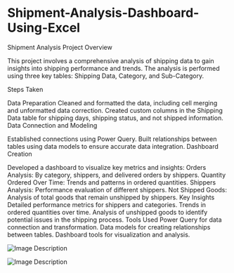 # Shipment-Analysis-Dashboard-Using-Excel
Shipment Analysis Project Overview

This project involves a comprehensive analysis of shipping data to gain insights into shipping performance and trends. The analysis is performed using three key tables: Shipping Data, Category, and Sub-Category.

Steps Taken

Data Preparation
Cleaned and formatted the data, including cell merging and unformatted data correction.
Created custom columns in the Shipping Data table for shipping days, shipping status, and not shipped information.
Data Connection and Modeling

Established connections using Power Query.
Built relationships between tables using data models to ensure accurate data integration.
Dashboard Creation

Developed a dashboard to visualize key metrics and insights:
Orders Analysis: By category, shippers, and delivered orders by shippers.
Quantity Ordered Over Time: Trends and patterns in ordered quantities.
Shippers Analysis: Performance evaluation of different shippers.
Not Shipped Goods: Analysis of total goods that remain unshipped by shippers.
Key Insights
Detailed performance metrics for shippers and categories.
Trends in ordered quantities over time.
Analysis of unshipped goods to identify potential issues in the shipping process.
Tools Used
Power Query for data connection and transformation.
Data models for creating relationships between tables.
Dashboard tools for visualization and analysis.

![Image Description](https://drive.google.com/uc?id=1BiieMjBt110jHL3-wZj62kGJb30OglrD)

![Image Description](https://drive.google.com/uc?id=1BiieMjBt110jHL3-wZj62kGJb30OglrD)
